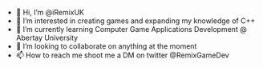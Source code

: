 - 👋 Hi, I’m @iRemixUK
- 👀 I’m interested in creating games and expanding my knowledge of C++ 
- 🌱 I’m currently learning Computer Game Applications Development @ Abertay University
- 💞️ I’m looking to collaborate on anything at the moment
- 📫 How to reach me shoot me a DM on twitter @RemixGameDev

<!---
iRemixUK/iRemixUK is a ✨ special ✨ repository because its `README.md` (this file) appears on your GitHub profile.
You can click the Preview link to take a look at your changes.
--->
